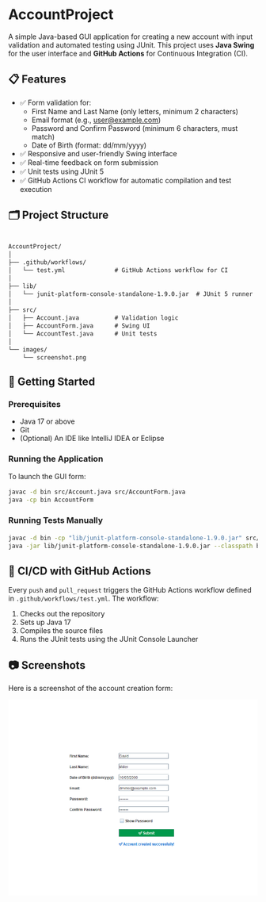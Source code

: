 # AccountProject

A simple Java-based GUI application for creating a new account with input validation and automated testing using JUnit. This project uses **Java Swing** for the user interface and **GitHub Actions** for Continuous Integration (CI).

## 📋 Features

- ✅ Form validation for:
  - First Name and Last Name (only letters, minimum 2 characters)
  - Email format (e.g., user@example.com)
  - Password and Confirm Password (minimum 6 characters, must match)
  - Date of Birth (format: dd/mm/yyyy)
- ✅ Responsive and user-friendly Swing interface
- ✅ Real-time feedback on form submission
- ✅ Unit tests using JUnit 5
- ✅ GitHub Actions CI workflow for automatic compilation and test execution

## 🗂️ Project Structure

```

AccountProject/
│
├── .github/workflows/
│   └── test.yml              # GitHub Actions workflow for CI
│
├── lib/
│   └── junit-platform-console-standalone-1.9.0.jar  # JUnit 5 runner
│
├── src/
│   ├── Account.java          # Validation logic
│   ├── AccountForm.java      # Swing UI
│   └── AccountTest.java      # Unit tests
│
└── images/
    └── screenshot.png
````

## 🚀 Getting Started

### Prerequisites

- Java 17 or above
- Git
- (Optional) An IDE like IntelliJ IDEA or Eclipse

### Running the Application

To launch the GUI form:

```bash
javac -d bin src/Account.java src/AccountForm.java
java -cp bin AccountForm
````

### Running Tests Manually

```bash
javac -d bin -cp "lib/junit-platform-console-standalone-1.9.0.jar" src/*.java
java -jar lib/junit-platform-console-standalone-1.9.0.jar --classpath bin --select-class AccountTest
```

## 🔁 CI/CD with GitHub Actions

Every `push` and `pull_request` triggers the GitHub Actions workflow defined in `.github/workflows/test.yml`. The workflow:

1. Checks out the repository
2. Sets up Java 17
3. Compiles the source files
4. Runs the JUnit tests using the JUnit Console Launcher

## 📷 Screenshots

Here is a screenshot of the account creation form:

![Account Form Screenshot](images/screenshot.png)



